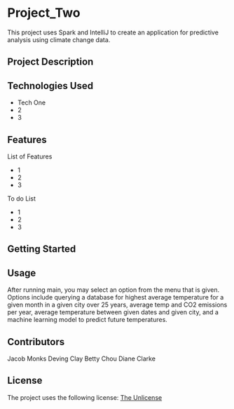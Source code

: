 # Project_Two
This project uses Spark and IntelliJ to create an application for predictive analysis using climate change data.

## Project Description

## Technologies Used
* Tech One
* 2
* 3


## Features
List of Features
* 1
* 2
* 3

To do List
* 1
* 2
* 3

## Getting Started

## Usage

After running main, you may select an option from the menu that is given. Options include querying a database for highest average temperature for a given month in a given city over 25 years, average temp and CO2 emissions per year, average temperature between given dates and given city, and a machine learning model to predict future temperatures. 

## Contributors

Jacob Monks
Deving Clay
Betty Chou
Diane Clarke

## License
The project uses the following license: [The Unlicense](https://unlicense.org/)

